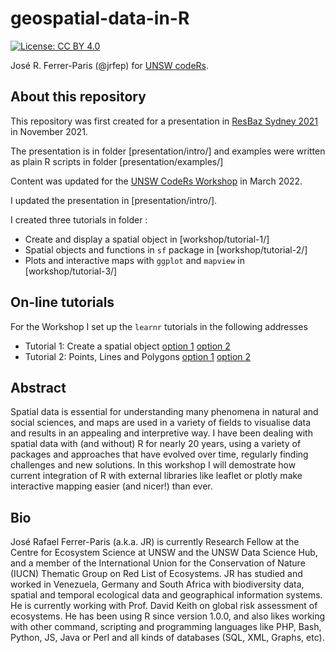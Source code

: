 # geospatial-data-in-R

[![License: CC BY 4.0](https://img.shields.io/badge/License-CC%20BY%204.0-lightgrey.svg)](https://creativecommons.org/licenses/by/4.0/)

José R. Ferrer-Paris (@jrfep) for [UNSW codeRs](https://github.com/UNSW-codeRs).

## About this repository

This repository was first created for a presentation in [ResBaz Sydney 2021](https://resbaz.github.io/resbaz2021/sydney/program/#session-325) in November 2021.

The presentation is in folder [presentation/intro/] and examples were written as plain R scripts in folder [presentation/examples/]

Content was updated for the [UNSW CodeRs Workshop](https://unsw-coders.netlify.app/workshops/) in March 2022.

I updated the presentation in [presentation/intro/].

I created three tutorials in folder :
- Create and display a spatial object in [workshop/tutorial-1/]
- Spatial objects and functions in `sf` package in [workshop/tutorial-2/]
- Plots and interactive maps with `ggplot` and `mapview` in [workshop/tutorial-3/]

## On-line tutorials

For the Workshop I set up the `learnr` tutorials in the following addresses

- Tutorial 1: Create a spatial object [option 1](https://ecosphere.shinyapps.io/tutorial-1-create-spatial-object/) [option 2]( https://yessl3-unswcoders.shinyapps.io/tutorial-1-create-spatial-object/)
- Tutorial 2: Points, Lines and Polygons [option 1](https://yessl3-unswcoders.shinyapps.io/tutorial-2-points-lines-polygons/) [option 2]( https://ecosphere.shinyapps.io/tutorial-2-points-lines-polygons/)


## Abstract

Spatial data is essential for understanding many phenomena in natural and social sciences, and maps are used in a variety of fields to visualise data and results in an appealing and interpretive way. I have been dealing with spatial data with (and without) R for nearly 20 years, using a variety of packages and approaches that have evolved over time, regularly finding challenges and new solutions. In this workshop I will demostrate how current integration of R with external libraries like leaflet or plotly make interactive mapping easier (and nicer!) than ever.


## Bio

José Rafael Ferrer-Paris (a.k.a. JR) is currently Research Fellow at the Centre for Ecosystem Science at UNSW and the UNSW Data Science Hub, and a member of the International Union for the Conservation of Nature (IUCN) Thematic Group on Red List of Ecosystems. JR has studied and worked in Venezuela, Germany and South Africa with biodiversity data, spatial and temporal ecological data and geographical information systems. He is currently working with Prof. David Keith on global risk assessment of ecosystems. He has been using R since version 1.0.0, and also likes working with other command, scripting and programming languages like PHP, Bash, Python, JS, Java or Perl and all kinds of databases (SQL, XML, Graphs, etc).

